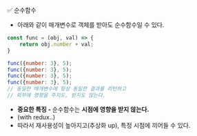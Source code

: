 ✅ 순수함수
* 아래와 같이 매개변수로 객체를 받아도 순수함수일 수 있다.
```javascript
const func = (obj, val) => {
    return obj.number + val;
}

func({number: 3}, 5);
func({number: 3}, 5);
func({number: 3}, 5);
func({number: 3}, 5);
// 동일한 매개변수에 항상 동일한 결과를 리턴하고
// 외부에 영향을 주지도, 받지도 않는다.
```
* <b>중요한 특징 - </b> 순수함수는 <b>시점에 영향을 받지 않는다.</b>
* (with redux..)
* 따라서 재사용성이 높아지고(추상화 up), 특정 시점에 끼어들 수 있다.